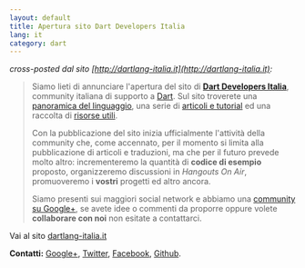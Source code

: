 ```yaml
---
layout: default
title: Apertura sito Dart Developers Italia
lang: it
category: dart
---
```


_cross-posted dal sito [http://dartlang-italia.it](http://dartlang-italia.it):_

>Siamo lieti di annunciare l'apertura del sito di **[Dart Developers Italia](http://dartlang-italia.it)**,
>community italiana di supporto a [Dart](http://dartlang.org).
>Sul sito troverete una [panoramica del linguaggio](http://dartlang-italia.it/doc.html), una serie di
>[articoli e tutorial](http://dartlang-italia.it/articoli.html) ed una raccolta di [risorse utili](http://dartlang-italia.it/risorse.html).
>
>Con la pubblicazione del sito inizia ufficialmente l'attività della community che,
>come accennato, per il momento si limita alla pubblicazione di articoli
>e traduzioni, ma che per il futuro prevede molto altro: incrementeremo la quantità di **codice
>di esempio** proposto, organizzeremo discussioni in _Hangouts On Air_, promuoveremo i **vostri** progetti ed altro ancora.
>
>Siamo presenti sui maggiori social network e abbiamo una [community su Google+](https://plus.google.com/communities/113746429762426657149),
> se avete idee o commenti da proporre oppure volete **collaborare con noi** non esitate a contattarci.

Vai al sito [dartlang-italia.it](http://dartlang-italia.it)
<!--more-->

**Contatti:**
[Google+](https://plus.google.com/b/102709061618541057184/102709061618541057184/posts),
[Twitter](http://twitter.com/dartlang_italia),
[Facebook](https://www.facebook.com/DartlangItalia),
[Github](https://github.com/dartlang-italia).